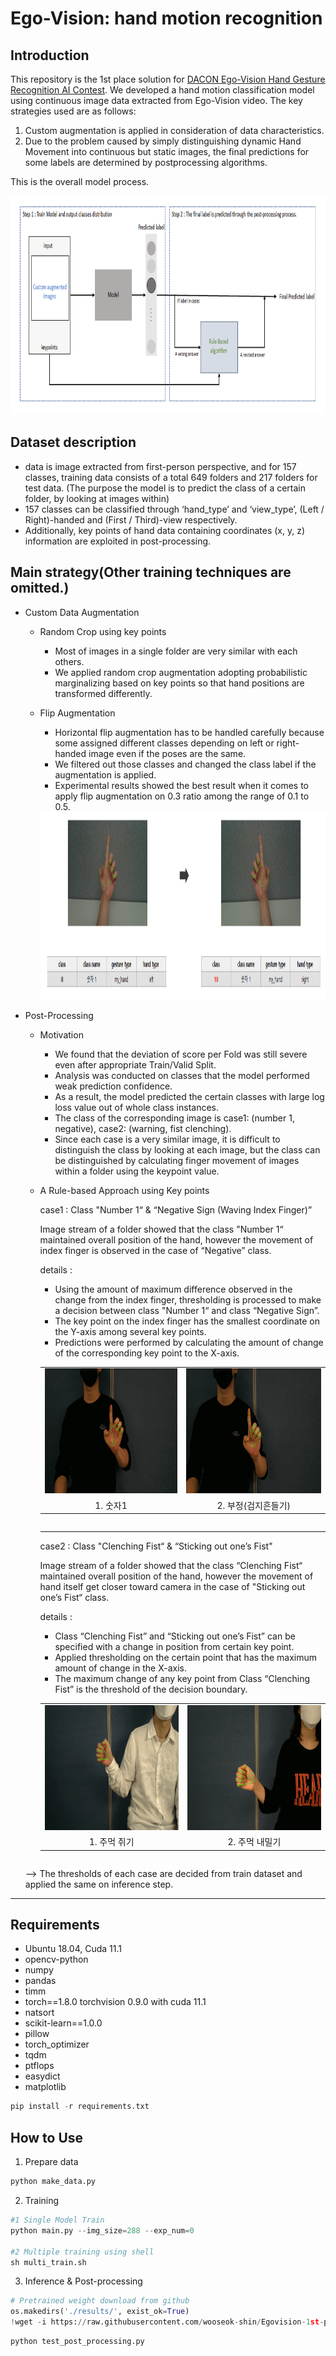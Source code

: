 # Ego-Vision: hand motion recognition
## Introduction
This repository is the 1st place solution for [DACON Ego-Vision Hand Gesture Recognition AI Contest](https://dacon.io/competitions/official/235805/overview/description). We developed a hand motion classification model using continuous image data extracted from Ego-Vision video. The key strategies used are as follows: 
1. Custom augmentation is applied in consideration of data characteristics. 
2. Due to the problem caused by simply distinguishing dynamic Hand Movement into continuous but static images, the final predictions for some labels are determined by postprocessing algorithms.


This is the overall model process.
<div align="center"><img src="img/model_process.png" width="900px" height="350px"/></div>

## Dataset description
- data is image extracted from first-person perspective, and for 157 classes, training data consists of a total 649 folders and 217 folders for test data. (The purpose the model is to predict the class of a certain folder, by looking at images within)
- 157 classes can be classified through ‘hand_type’ and ‘view_type’, (Left / Right)-handed and (First / Third)-view respectively.
- Additionally, key points of hand data containing coordinates (x, y, z) information are exploited in post-processing.

## Main strategy(Other training techniques are omitted.)
- Custom Data Augmentation
    - Random Crop using key points 
        - Most of images in a single folder are very similar with each others.
        - We applied random crop augmentation adopting probabilistic marginalizing based on key points so that hand positions are transformed differently.

    - Flip Augmentation
        - Horizontal flip augmentation has to be handled carefully because some assigned different classes depending on left or right-handed image even if the poses are the same.
        - We filtered out those classes and changed the class label if the augmentation is applied.
        - Experimental results showed the best result when it comes to apply flip augmentation on 0.3 ratio among the range of 0.1 to 0.5.
        <div align="center"><img src="img/flip_aug.png" width="740px" height="300px"/></div>

- Post-Processing
    - Motivation
        - We found that the deviation of score per Fold was still severe even after appropriate Train/Valid Split.
        - Analysis was conducted on classes that the model performed weak prediction confidence.
        - As a result, the model predicted the certain classes with large log loss value out of whole class instances.
        - The class of the corresponding image is case1: (number 1, negative), case2: (warning, fist clenching).
        - Since each case is a very similar image, it is difficult to distinguish the class by looking at each image, but the class can be distinguished by calculating finger movement of images within a folder using the keypoint value.

    - A Rule-based Approach using Key points<div>

        case1 : Class "Number 1“ & “Negative Sign (Waving Index Finger)”<div>
        Image stream of a folder showed that the class "Number 1“ maintained overall position of the hand, however the movement of index finger is observed in the case of “Negative” class.<div>

        details :
        - Using the amount of maximum difference observed in the change from the index finger, thresholding is processed to make a decision between class "Number 1“ and class “Negative Sign”.
        - The key point on the index finger has the smallest coordinate on the Y-axis among several key points.
        - Predictions were performed by calculating the amount of change of the corresponding key point to the X-axis.
        <table style="display: inline-table;">  
        <tr><td><img src = "img/숫자1.gif" width="400px" height="200px"></td><td><img src="img/부정.gif" width="400px" height="200px"></td></tr>
        <tr><td><div align="center">1. 숫자1</td> <td><div align="center">2. 부정(검지흔들기)</td></tr></table><div>

        ***

        case2 : Class "Clenching Fist“ & “Sticking out one’s Fist"<div>
        Image stream of a folder showed that the class “Clenching Fist“ maintained overall position of the hand, however the movement of hand itself get closer toward camera in the case of "Sticking out one’s Fist“ class.<div>

        details :
        - Class “Clenching Fist” and “Sticking out one’s Fist” can be specified with a change in position from certain key point.
        - Applied thresholding on the certain point that has the maximum amount of change in the X-axis.
        - The maximum change of any key point from Class “Clenching Fist” is the threshold of the decision boundary.
        <table style="display: inline-table;">  
        <tr><td><img src = "img/주먹쥐기.gif" width="400px" height="200px"></td><td><img src="img/주먹내밀기.gif" width="400px" height="200px"></td></tr>
        <tr><td><div align="center">1. 주먹 쥐기</td> <td><div align="center">2. 주먹 내밀기</td></tr></table>

    

    --> The thresholds of each case are decided from train dataset and applied the same on inference step.


*** 


## Requirements
- Ubuntu 18.04, Cuda 11.1
- opencv-python  
- numpy  
- pandas
- timm
- torch==1.8.0 torchvision 0.9.0 with cuda 11.1
- natsort
- scikit-learn==1.0.0
- pillow
- torch_optimizer
- tqdm
- ptflops
- easydict
- matplotlib

```python
pip install -r requirements.txt
```

## How to Use
1. Prepare data
```python
python make_data.py
```
2. Training
```python
#1 Single Model Train
python main.py --img_size=288 --exp_num=0

#2 Multiple training using shell
sh multi_train.sh
```
3. Inference & Post-processing
```python
# Pretrained weight download from github
os.makedirs('./results/', exist_ok=True)
!wget -i https://raw.githubusercontent.com/wooseok-shin/Egovision-1st-place-solution/main/load_pretrained.txt -P results
```

```python
python test_post_processing.py
```


